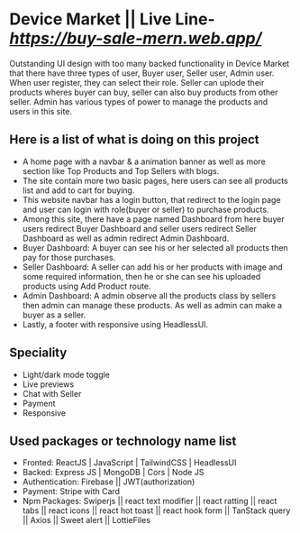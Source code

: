 # Device Market || Live Line- _https://buy-sale-mern.web.app/_

Outstanding UI design with too many backed functionality in Device Market that there have three types of user, Buyer user, Seller user, Admin user. When user register, they can select their role. Seller can uplode their products wheres buyer can buy, seller can also buy products from other seller. Admin has various types of power to manage the products and users in this site.

## Here is a list of what is doing on this project

- A home page with a navbar & a animation banner as well as more section like Top Products and Top Sellers with blogs.
- The site contain more two basic pages, here users can see all products list and add to cart for buying.
- This website navbar has a login button, that redirect to the login page and user can login with role(buyer or seller) to purchase products.
- Among this site, there have a page named Dashboard from here buyer users redirect Buyer Dashboard and seller users redirect Seller Dashboard as well as admin redirect Admin Dashboard.
- Buyer Dashboard: A buyer can see his or her selected all products then pay for those purchases.
- Seller Dashboard: A seller can add his or her products with image and some required information, then he or she can see his uploaded products using Add Product route.
- Admin Dashboard: A admin observe all the products class by sellers then admin can manage these products. As well as admin can make a buyer as a seller.
- Lastly, a footer with responsive using HeadlessUI.

## Speciality

- Light/dark mode toggle
- Live previews
- Chat with Seller
- Payment
- Responsive

## Used packages or technology name list

- Fronted: ReactJS | JavaScript | TailwindCSS | HeadlessUI
- Backed: Express JS | MongoDB | Cors | Node JS
- Authentication: Firebase || JWT(authorization)
- Payment: Stripe with Card
- Npm Packages: Swiperjs || react text modifier || react ratting || react tabs || react icons || react hot toast || react hook form || TanStack query || Axios || Sweet alert || LottieFiles
